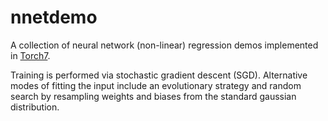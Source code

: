 nnetdemo
========

A collection of neural network (non-linear) regression demos implemented in [Torch7](http://www.torch.ch).

Training is performed via stochastic gradient descent (SGD). Alternative modes of fitting the input include an evolutionary strategy and random search by resampling weights and biases from the standard gaussian distribution.
